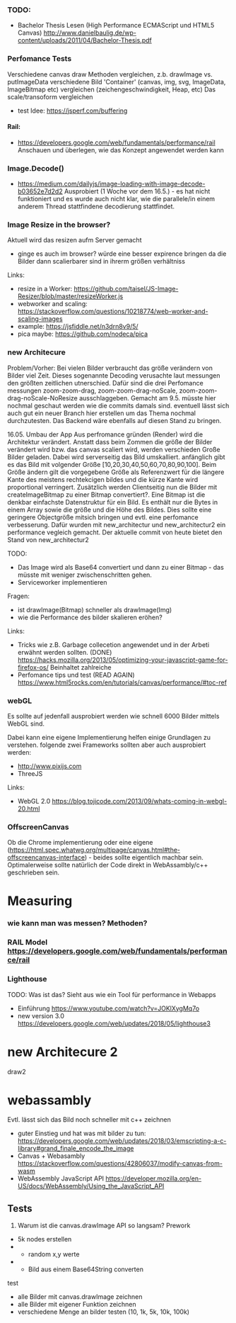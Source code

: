 ### TODO: 
- Bachelor Thesis Lesen (High Performance ECMAScript und HTML5 Canvas) http://www.danielbaulig.de/wp-content/uploads/2011/04/Bachelor-Thesis.pdf


### Perfomance Tests 
Verschiedene canvas draw Methoden vergleichen, z.b. drawImage vs. putImageData
verschiedene Bild 'Container' (canvas, img, svg, ImageData, ImageBitmap etc) vergleichen (zeichengeschwindigkeit, Heap, etc) 
Das scale/transoform vergleichen

- test Idee: https://jsperf.com/buffering

#### Rail: 
- https://developers.google.com/web/fundamentals/performance/rail
Anschauen und überlegen, wie das Konzept angewendet werden kann

### Image.Decode()
- https://medium.com/dailyjs/image-loading-with-image-decode-b03652e7d2d2
Ausprobiert (1 Woche vor dem 16.5.) - es hat nicht funktioniert und es wurde auch nicht klar, wie die parallele/in einem anderem Thread stattfindene decodierung stattfindet. 


### Image Resize in the browser? 
Aktuell wird das resizen aufm Server gemacht 
- ginge es auch im browser? würde eine besser expirence bringen da die Bilder dann scalierbarer sind in ihrerm größen verhältniss
  
Links:
- resize in a Worker: https://github.com/taisel/JS-Image-Resizer/blob/master/resizeWorker.js
- webworker and scaling: https://stackoverflow.com/questions/10218774/web-worker-and-scaling-images
- example: https://jsfiddle.net/n3drn8v9/5/
- pica maybe: https://github.com/nodeca/pica



### new Architecure

Problem/Vorher: 
Bei vielen Bilder verbraucht das größe verändern von Bilder viel Zeit. Dieses sogenannte Decoding verusachte laut messungen den größten zeitlichen utnerschied. 
Dafür sind die drei Perfomance messungen zoom-zoom-drag, zoom-zoom-drag-noScale, zoom-zoom-drag-noScale-NoResize ausschlaggeben. Gemacht am 9.5. müsste hier nochmal 
geschaut werden wie die commits damals sind. eventuell lässt sich auch gut ein neuer Branch hier erstellen um das Thema nochmal durchzutesten. Das Backend wäre ebenfalls auf diesen Stand zu bringen. 



16.05.
Umbau der App 
Aus perfromance gründen (Render) wird die Architektur verändert. Anstatt dass beim Zommen die größe der Bilder verändert wird bzw. das canvas scaliert wird,
werden verschieden Große Bilder geladen. Dabei wird serverseitig das Bild umskalliert. anfänglich gibt es das Bild mit volgender Größe [10,20,30,40,50,60,70,80,90,100].
Beim Größe ändern gilt die vorgegebene Größe als Referenzwert für die längere Kante des meistens rechtekcigen bildes und die kürze Kante wird proportional verringert. 
Zusätzlich werden Clientseitig nun die Bilder mit createImageBitmap zu einer Bitmap convertiert?. Eine Bitmap ist die denkbar einfachste Datenstruktur für ein Bild. 
Es enthält nur die Bytes in einem Array sowie die größe und die Höhe des Bildes. Dies sollte eine geringere Objectgröße mitsich bringen und evtl. eine perfomance verbesserung. 
Dafür wurden mit new_architectur und new_architectur2 ein performance vegleich gemacht. Der aktuelle commit von heute bietet den Stand von new_architectur2




TODO: 
- Das Image wird als Base64 convertiert und dann zu einer Bitmap - das müsste mit weniger zwischenschritten gehen. 
- Serviceworker implementieren

Fragen: 
- ist drawImage(Bitmap) schneller als drawImage(Img)
- wie die Performance des bilder skalieren eröhen?


Links:
- Tricks wie z.B. Garbage collecetion angewendet und in der Arbeti erwähnt werden sollten. (DONE)  https://hacks.mozilla.org/2013/05/optimizing-your-javascript-game-for-firefox-os/ Beinhaltet zahlreiche 
- Perfomance tips und test (READ AGAIN) https://www.html5rocks.com/en/tutorials/canvas/performance/#toc-ref



### webGL
Es sollte auf jedenfall ausprobiert werden wie schnell 6000 Bilder mittels WebGL sind. 

Dabei kann eine eigene Implementierung helfen einige Grundlagen zu verstehen.
folgende zwei Frameworks sollten aber auch ausprobiert werden: 
- http://www.pixijs.com
- ThreeJS

Links: 
- WebGL 2.0 https://blog.tojicode.com/2013/09/whats-coming-in-webgl-20.html


### OffscreenCanvas
Ob die Chrome implementierung oder eine eigene (https://html.spec.whatwg.org/multipage/canvas.html#the-offscreencanvas-interface) - beides sollte eigentlich machbar sein. 
Optimalerweise sollte natürlich der Code direkt in WebAssambly/c++ geschrieben sein. 

    
    
# Measuring

### wie kann man was messen? Methoden?

### RAIL Model https://developers.google.com/web/fundamentals/performance/rail

### Lighthouse
TODO: Was ist das? Sieht aus wie ein Tool für performance in Webapps
- Einführung https://www.youtube.com/watch?v=JOKlXygMq7o
- new version 3.0 https://developers.google.com/web/updates/2018/05/lighthouse3


 
# new Architecure 2
draw2 





# webassambly
Evtl. lässt sich das Bild noch schneller mit c++ zeichnen

- guter Einstieg und hat was mit bilder zu tun: https://developers.google.com/web/updates/2018/03/emscripting-a-c-library#grand_finale_encode_the_image
- Canvas + Webasambly https://stackoverflow.com/questions/42806037/modify-canvas-from-wasm
- WebAssembly JavaScript API https://developer.mozilla.org/en-US/docs/WebAssembly/Using_the_JavaScript_API



## Tests

1. Warum ist die canvas.drawImage API so langsam?
Prework
- 5k nodes erstellen
- - random x,y werte
- - Bild aus einem Base64String converten

test
- alle Bilder mit canvas.drawImage zeichnen
- alle Bilder mit eigener Funktion zeichnen
- verschiedene Menge an bilder testen (10, 1k, 5k, 10k, 100k)